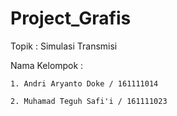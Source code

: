 # Project_Grafis

Topik         : Simulasi Transmisi

Nama Kelompok : 
    
    1. Andri Aryanto Doke / 161111014

    2. Muhamad Teguh Safi'i / 161111023
